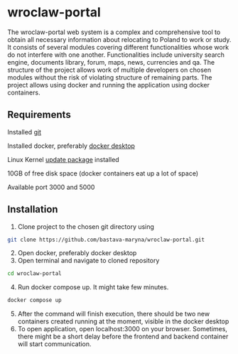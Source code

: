 # wroclaw-portal

The wroclaw-portal web system is a complex and comprehensive tool to obtain all necessary information about relocating to Poland to work or study. It consists of several modules covering different functionalities whose work do not interfere with one another. Functionalities include university search engine, documents library, forum, maps, news, currencies and qa. The structure of the project allows work of multiple developers on chosen modules without the risk of violating structure of remaining parts. The project allows using docker and running the application using docker containers.

## Requirements
Installed [git](https://git-scm.com/download/win)

Installed docker, preferably [docker desktop](https://docs.docker.com/desktop/install/windows-install/)

Linux Kernel [update package](https://learn.microsoft.com/en-us/windows/wsl/install-manual#step-4---download-the-linux-kernel-update-package) installed

10GB of free disk space (docker containers eat up a lot of space)

Available port 3000 and 5000


## Installation

1. Clone project to the chosen git directory using
```bash
git clone https://github.com/bastava-maryna/wroclaw-portal.git
```
2. Open docker, preferably docker desktop
3. Open terminal and navigate to cloned repository
```bash
cd wroclaw-portal
```
4. Run docker compose up. It might take few minutes.
```bash
docker compose up
```
5. After the command will finish execution, there should be two new containers created running at the moment, visible in the docker desktop
6. To open application, open localhost:3000 on your browser. Sometimes, there might be a short delay before the frontend and backend container will start communication.
